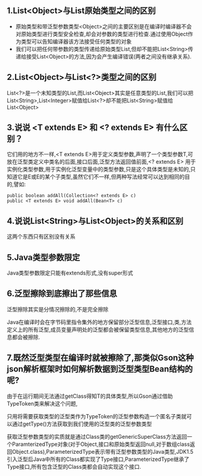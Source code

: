 ## 1.List&lt;Object&gt;与List原始类型之间的区别

- 原始类型和带泛型参数类型&lt;Object&gt;之间的主要区别是在编译时编译器不会对原始类型进行类型安全检查,却会对参数的类型进行检查.通过使用Object作为类型可以告知编译器该方法接受任何类型的对象
- 我们可以把任何带参数的类型传递给原始类型List,但却不能把List&lt;String&gt;传递给接受List&lt;Object&gt;的方法,因为会产生编译错误(两者之间没有继承关系).

## 2.List&lt;Object&gt;与List&lt;?&gt;类型之间的区别

List&lt;?&gt;是一个未知类型的List,而List&lt;Object&gt;其实是任意类型的List,我们可以把List&lt;String&gt;,List&lt;Integer&gt;赋值给List&lt;?&gt;却不能把List&lt;String&gt;赋值给List&lt;Object&gt;

## 3.说说 &lt;T extends E&gt; 和 &lt;? extends E&gt; 有什么区别？

它们用的地方不一样,&lt;T extends E&gt;用于定义类型参数,声明了一个类型参数T,可放在泛型类定义中类名的后面,接口后面,泛型方法返回值前面,&lt;? extends E&gt; 用于实例化类型参数,用于实例化泛型变量中的类型参数,只是这个具体类型是未知的,只知道它是E或E的某个子类型,虽然它们不一样,但两种写法经常可以达到相同的目的,譬如:

```
public boolean addAll(Collection<? extends E> c)
public <T extends E> void addAll(Bean<T> c)
```

## 4.说说List&lt;String&gt;与List&lt;Object&gt;的关系和区别

这两个东西只有区别没有关系

## 5.Java类型参数限定

Java类型参数限定只能有extends形式,没有super形式

## 6.泛型擦除到底擦出了那些信息

泛型擦除其实是分情况擦除的,不是完全擦除

Java在编译时会在字节码里指令集外的地方保留部分泛型信息,泛型接口,类,方法定义上的所有泛型,成员变量声明处的泛型都会被保留类型信息,其他地方的泛型信息都会被擦除.

## 7.既然泛型类型在编译时就被擦除了,那类似Gson这种json解析框架时如何解析数据到泛型类型Bean结构的呢?

由于在运行期间无法通过getClass得知T的具体类型,所以Gson通过借助TypeToken类来解决这个问题,

只用将需要获取类型的泛型类作为TypeToken的泛型参数构造一个匿名子类就可以通过getType()方法获取到我们使用的泛型类的泛型参数类型

获取泛型参数类型的实质就是通过Class类的getGenericSuperClass方法返回一个ParamterizedType对象(对于Object,接口和原始类型返回null,对于数组class返回Object.class),ParameterizedType表示带有泛型参数类型的Java类型,JDK1.5引入泛型后Java中所有的Class都实现了Type接口,ParameterizedType继承了Type接口,所有包含泛型的Class类都会自动实现这个接口.